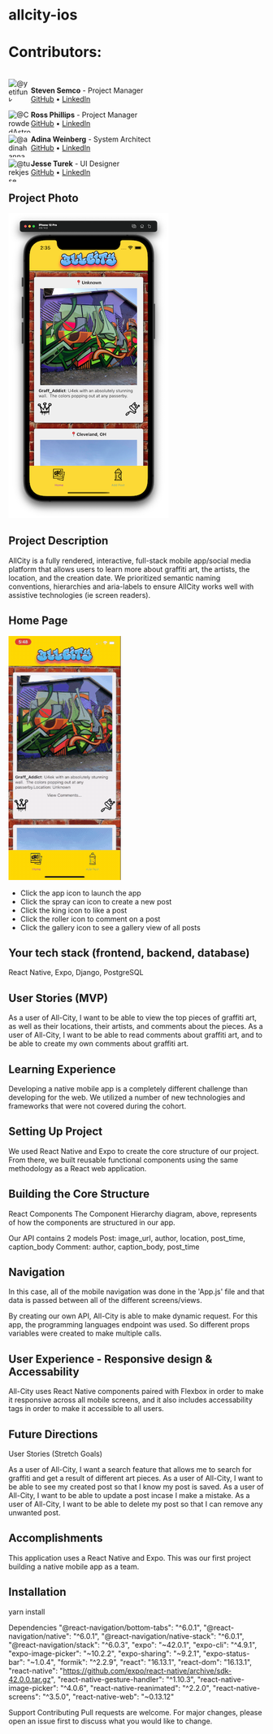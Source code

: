 # allcity-ios
# Contributors:

<br />
<img  align="left" class="avatar avatar-user" src="https://avatars.githubusercontent.com/u/83781116?v=4" width="44" height="44" alt="@yetifunk">

**Steven Semco** - Project Manager<br>
[GitHub](https://github.com/yetifunk) • [LinkedIn](https://www.linkedin.com/in/stevensemco/)

<img  align="left" class="avatar avatar-user" src="https://avatars.githubusercontent.com/u/65795477?v=4" width="44" height="44" alt="@CrowdedAstronaut">

**Ross Phillips** - Project Manager<br>
[GitHub](https://github.com/CrowdedAstronaut) • [LinkedIn](https://www.linkedin.com/in/johnrossphillips/)

<img align="left" class="avatar avatar-user" src="https://avatars.githubusercontent.com/u/83373381?v=4" width="44" height="44" alt="@adinahanna">

**Adina Weinberg** - System Architect<br>
[GitHub](https://github.com/adinahanna) • [LinkedIn](https://www.linkedin.com/in/adinaweinberg/)

<img align="left" class="avatar avatar-user" src="https://avatars.githubusercontent.com/u/77644242?v=4" width="44" height="44" alt="@turekjesse">

**Jesse Turek** - UI Designer<br>
[GitHub](https://github.com/turekjesse) • [LinkedIn](https://www.linkedin.com/in/turekjesse/)

## Project Photo
![App Preview](https://raw.githubusercontent.com/CrowdedAstronaut/allcity-ios/main/assets/allCity_hero_image.png)


## Project Description

AllCity is a fully rendered, interactive, full-stack mobile app/social media platform that allows users to learn more about graffiti art, the artists, the location, and the creation date. We prioritized semantic naming conventions, hierarchies and aria-labels to ensure AllCity works well with assistive technologies (ie screen readers).

## Home Page

<img src="./assets/home_page_scroll.gif" alt="woof home page demo" />

- Click the app icon to launch the app
- Click the spray can icon to create a new post
- Click the king icon to like a post
- Click the roller icon to comment on a post
- Click the gallery icon to see a gallery view of all posts

## Your tech stack (frontend, backend, database)

React Native, Expo, Django, PostgreSQL

## User Stories (MVP)

As a user of All-City, I want to be able to view the top pieces of graffiti art, as well as their locations, their artists, and comments about the pieces.
As a user of All-City, I want to be able to read comments about graffiti art, and to be able to create my own comments about graffiti art.

## Learning Experience

Developing a native mobile app is a completely different challenge than developing for the web. We utilized a number of new technologies and frameworks that were not covered during the cohort.

## Setting Up Project

We used React Native and Expo to create the core structure of our project. From there, we built reusable functional components using the same methodology as a React web application.

## Building the Core Structure

React Components The Component Hierarchy diagram, above, represents of how the components are structured in our app.

Our API contains 2 models
Post: image_url, author, location, post_time, caption_body
Comment: author, caption_body, post_time

## Navigation

In this case, all of the mobile navigation was done in the 'App.js' file and that data is passed between all of the different screens/views.

By creating our own API, All-City is able to make dynamic request. For this app, the programming languages endpoint was used. So different props variables were created to make multiple calls.

## User Experience - Responsive design & Accessability

All-City uses React Native components paired with Flexbox in order to make it responsive across all mobile screens, and it also includes accessability tags in order to make it accessible to all users.

## Future Directions

User Stories (Stretch Goals)

As a user of All-City, I want a search feature that allows me to search for graffiti and get a result of different art pieces.
As a user of All-City, I want to be able to see my created post so that I know my post is saved.
As a user of All-City, I want to be able to update a post incase I make a mistake.
As a user of All-City, I want to be able to delete my post so that I can remove any unwanted post.

## Accomplishments

This application uses a React Native and Expo. This was our first project building a native mobile app as a team.

## Installation

yarn install

Dependencies
"@react-navigation/bottom-tabs": "^6.0.1",
"@react-navigation/native": "^6.0.1",
"@react-navigation/native-stack": "^6.0.1",
"@react-navigation/stack": "^6.0.3",
"expo": "~42.0.1",
"expo-cli": "^4.9.1",
"expo-image-picker": "~10.2.2",
"expo-sharing": "~9.2.1",
"expo-status-bar": "~1.0.4",
"formik": "^2.2.9",
"react": "16.13.1",
"react-dom": "16.13.1",
"react-native": "https://github.com/expo/react-native/archive/sdk-42.0.0.tar.gz",
"react-native-gesture-handler": "^1.10.3",
"react-native-image-picker": "^4.0.6",
"react-native-reanimated": "^2.2.0",
"react-native-screens": "^3.5.0",
"react-native-web": "~0.13.12"

Support
Contributing
Pull requests are welcome. For major changes, please open an issue first to discuss what you would like to change.
